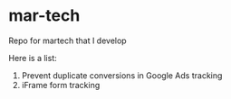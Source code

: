 # mar-tech
Repo for martech that I develop

Here is a list:
1. Prevent duplicate conversions in Google Ads tracking
2. iFrame form tracking
